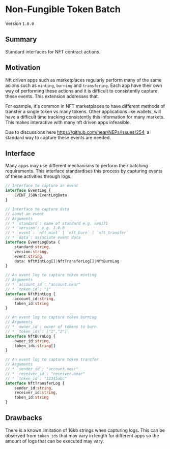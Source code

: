 # Non-Fungible Token Batch

Version `1.0.0`

## Summary

Standard interfaces for NFT contract actions.

## Motivation


Nft driven apps such as marketplaces regularly perform many
of the same acions such as `minting`, `burning` and `transfering`.
Each app have their own way of performing these actions and it
is difficult to consistently capture these events.
This extension addresses that.

For example, it's common in NFT marketplaces to have
different methods of transfer a single token vs many 
tokens. Other applications like wallets, will have
a difficult time tracking consistently this information for many
markets. This makes interactive with many nft driven apps 
infeasible.

Due to discussions here 
https://github.com/near/NEPs/issues/254,
a standard way to capture these events are needed.

## Interface

Many apps may use different mechanisms to perform their batching
requirements. This interface standardises this process by capturing
events of these activities through logs.

```ts
// Interface to capture an event
interface EventLog {
    EVENT_JSON:EventLogData
}

// Interface to capture data 
// about an event
// Arguments
// * `standard`: name of standard e.g. nep171
// * `version`: e.g. 1.0.0
// * `event`: `nft_mint` | `nft_burn` | `nft_transfer`
// * `data`: associate event data
interface EventLogData {
    standard:string,
    version:string,
    event:string,
    data: NftMintLog[]|NftTransferLog[]|NftBurnLog
}

// An event log to capture token minting
// Arguments
// * `account_id`: "account.near"
// * `token_id`: "1"
interface NftMintLog {
    account_id:string,
    token_id:string
}

// An event log to capture token burning
// Arguments
// * `owner_id`: owner of tokens to burn
// * `token_ids`: ["1","2"]
interface NftBurnLog {
    owner_id:string,
    token_ids:string[]
}

// An event log to capture token transfer
// Arguments
// * `sender_id`: "account.near"
// * `receiver_id`: "receiver.near"
// * `token_id`: "12345abc"
interface NftTransferLog {
    sender_id:string,
    receiver_id:string,
    token_id:string
}
```

## Drawbacks

There is a known limitation of 16kb strings when capturing logs.
This can be observed from `token_ids` that may vary in length
for different apps so the amount of logs that can
be executed may vary.
